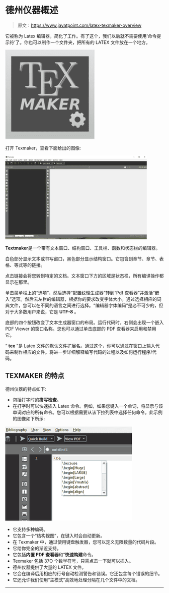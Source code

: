 # 德州仪器概述

> 原文：<https://www.javatpoint.com/latex-texmaker-overview>

它被称为 Latex 编辑器，简化了工作。有了这个，我们以后就不需要使用‘命令提示符’了。你也可以制作一个文件夹，把所有的 LATEX 文件放在一个地方。

![TEXMAKER Overview](img/c1fae2ae08e1a891dc46890821d480f4.png)

打开 Texmaker，查看下面给出的图像:

![TEXMAKER Overview](img/17b478d41109682c1cbcc3eaac38d889.png)

**Textmaker**是一个带有文本窗口、结构窗口、工具栏、函数和状态栏的编辑器。

白色部分显示文本或书写窗口，黑色部分显示结构窗口。它包含到章节、章节、表格、等式等的链接。

点击链接会将您转到特定的文档。文本窗口下方的区域是状态栏，所有编译操作都显示在那里。

单击菜单栏上的“选项”，然后选择“配置纹理生成器”转到“Pdf 查看器”并激活“嵌入”选项。然后去左栏的编辑器，根据你的要求改变字体大小。通过选择相应的词典文件，您可以在不同的语言之间进行选择。“编辑器字体编码”是必不可少的，但对于大多数用户来说，它是 **UTF-8** 。

底部的四个按钮改变了文本生成器窗口的布局。运行代码时，右侧会出现一个嵌入 PDF Viewer 的窗口名称。您也可以通过单击底部的 PDF 查看器来启用和禁用它。

“ **tex** ”是 Latex 文件的默认文件扩展名。通过这个，你可以通过在窗口上输入代码来制作相应的文件。将进一步详细解释编写代码的过程以及如何运行程序/代码。

## TEXMAKER 的特点

德州仪器的特点如下:

*   包括打字时的**拼写检查**。
*   在打字时可以快速插入 Latex 命令。例如，如果您键入一个单词，将显示与该单词对应的所有命令。您可以根据需要从该下拉列表中选择任何命令。此示例的图像如下所示:

![TEXMAKER Overview](img/4d0e3bc043bcc722188ee5cfb3f187a3.png)

*   它支持多种编码。
*   它包含一个“结构视图”，在键入时会自动更新。
*   在 Texmaker 中，通过使用键盘触发器，您可以定义无限数量的代码片段。
*   它给你完全的渐近支持。
*   它包括**内置 PDF 查看器**和“**快速构建**命令。
*   Texmaker 包括 37O 个数学符号，只需点击一下就可以插入。
*   德州仪器提供了大量的 LATEX 文件。
*   它会在编译后用相应的行号自动检测警告和错误。它还包含每个错误的细节。
*   它还允许我们使用“主模式”高效地处理分隔在几个文件中的文档。

* * *